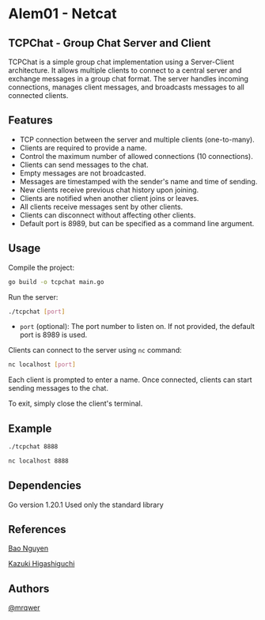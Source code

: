 # Alem01 - Netcat 
## TCPChat - Group Chat Server and Client

TCPChat is a simple group chat implementation using a Server-Client architecture. It allows multiple clients to connect to a central server and exchange messages in a group chat format. The server handles incoming connections, manages client messages, and broadcasts messages to all connected clients.

## Features 
- TCP connection between the server and multiple clients (one-to-many).
- Clients are required to provide a name.
- Control the maximum number of allowed connections (10 connections).
- Clients can send messages to the chat.
- Empty messages are not broadcasted.
- Messages are timestamped with the sender's name and time of sending.
- New clients receive previous chat history upon joining.
- Clients are notified when another client joins or leaves.
- All clients receive messages sent by other clients.
- Clients can disconnect without affecting other clients.
- Default port is 8989, but can be specified as a command line argument.

## Usage
Compile the project:
```bash
go build -o tcpchat main.go
```

Run the server:
```bash
./tcpchat [port]
```
* `port` (optional): The port number to listen on. If not provided, the default port is 8989 is used.

Clients can connect to the server using `nc` command:
```bash
nc localhost [port]
```

Each client is prompted to enter a name. Once connected, clients can start sending messages to the chat.


To exit, simply close the client's terminal.

## Example
```bash
./tcpchat 8888
```
```bash
nc localhost 8888
```

## Dependencies
Go version 1.20.1
Used only the standard library

## References
[Bao Nguyen](https://nqbao.medium.com/writing-a-chat-server-in-go-3b61ccc2a8ed)

[Kazuki Higashiguchi](https://dev.to/hgsgtk/how-go-handles-network-and-system-calls-when-tcp-server-1nbd)


## Authors
[@mrqwer](https://github.com/mrqwer)